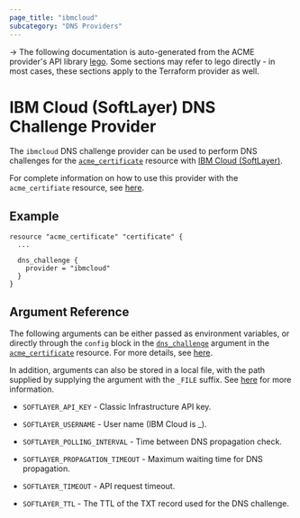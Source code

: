 ```yaml
---
page_title: "ibmcloud"
subcategory: "DNS Providers"
---
```


-> The following documentation is auto-generated from the ACME
provider's API library [lego](https://go-acme.github.io/lego/).  Some
sections may refer to lego directly - in most cases, these sections
apply to the Terraform provider as well.

# IBM Cloud (SoftLayer) DNS Challenge Provider

The `ibmcloud` DNS challenge provider can be used to perform DNS challenges for
the [`acme_certificate`][resource-acme-certificate] resource with
[IBM Cloud (SoftLayer)](https://www.ibm.com/cloud/).

[resource-acme-certificate]: ../resources/certificate.md

For complete information on how to use this provider with the `acme_certifiate`
resource, see [here][resource-acme-certificate-dns-challenges].

[resource-acme-certificate-dns-challenges]: ../resources/certificate.md#using-dns-challenges

## Example

```hcl
resource "acme_certificate" "certificate" {
  ...

  dns_challenge {
    provider = "ibmcloud"
  }
}
```
## Argument Reference

The following arguments can be either passed as environment variables, or
directly through the `config` block in the
[`dns_challenge`][resource-acme-certificate-dns-challenge-arg] argument in the
[`acme_certificate`][resource-acme-certificate] resource. For more details, see
[here][resource-acme-certificate-dns-challenges].

[resource-acme-certificate-dns-challenge-arg]: ../resources/certificate.md#dns_challenge

In addition, arguments can also be stored in a local file, with the path
supplied by supplying the argument with the `_FILE` suffix. See
[here][acme-certificate-file-arg-example] for more information.

[acme-certificate-file-arg-example]: ../resources/certificate.md#using-variable-files-for-provider-arguments

* `SOFTLAYER_API_KEY` - Classic Infrastructure API key.
* `SOFTLAYER_USERNAME` - User name (IBM Cloud is <accountID>_<emailAddress>).

* `SOFTLAYER_POLLING_INTERVAL` - Time between DNS propagation check.
* `SOFTLAYER_PROPAGATION_TIMEOUT` - Maximum waiting time for DNS propagation.
* `SOFTLAYER_TIMEOUT` - API request timeout.
* `SOFTLAYER_TTL` - The TTL of the TXT record used for the DNS challenge.


